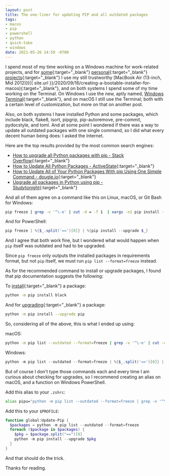 ```yaml
---
layout: post
title: The one-liner for updating PIP and all outdated packages
tags:
- macos
- pip
- powershell
- python
- quick-take
- windows
date: 2021-05-26 14:59 -0700
---
```

I spend most of my time working on a Windows machine for work-related projects, and for [some](https://github.com/thecesrom/Ignition){:target="_blank"} [personal](https://github.com/thecesrom/incendium){:target="_blank"} [projects](https://github.com/coatl-dev/homebrew-coatl-dev){:target="_blank"} I use my still trustworthy [MacBook Air (13-inch, Mid 2012)]({{ site.url }}/2020/09/16/creating-a-bootable-installer-for-macos){:target="_blank"}, and on both systems I spend some of my time working on the Terminal. On Windows I use the new, aptly named, [Windows Terminal](https://www.microsoft.com/en-us/p/windows-terminal/9n0dx20hk701){:target="_blank"}, and on macOS I still use the Terminal; both with a certain level of customization, but more on that on another post.

Also, on both systems I have installed Python and some packages, which include black, flake8, isort, pipgrip, pip-autoremove, pre-commit, pydocstyle, and toml. And at some point I wondered if there was a way to update all outdated packages with one single command, so I did what every decent human being does: I asked the Internet.

Here are the top results provided by the most common search engines:

- [How to upgrade all Python packages with pip - Stack Overflow](https://stackoverflow.com/questions/2720014/how-to-upgrade-all-python-packages-with-pip){:target="_blank"}
- [How to Update All Python Packages - ActiveState](https://www.activestate.com/resources/quick-reads/how-to-update-all-python-packages/){:target="_blank"}
- [How to Update All of Your Python Packages With pip Using One Simple Command - dougie.io](https://dougie.io/answers/pip-update-all-packages/){:target="_blank"}
- [Upgrade all packages in Python using pip - Studytonight](https://www.studytonight.com/python-howtos/upgrade-all-packages-in-python-using-pip){:target="_blank"}

And all of them agree on a command like this on Linux, macOS, or Git Bash for Windows:

```bash
pip freeze | grep -v '^\-e' | cut -d = -f 1  | xargs -n1 pip install --upgrade
```

And for PowerShell:

```powershell
pip freeze | %{$_.split('==')[0]} | %{pip install --upgrade $_}
```

And I agree that both work fine, but I wondered what would happen when `pip` itself was outdated and had to be upgraded.

Since `pip freeze` only outputs the installed packages in requirements format, but not `pip` itself, we must run `pip list --format=freeze` instead.

As for the recommended command to install or upgrade packages, I found that pip documentation suggests the following:

To [install](https://pip.pypa.io/en/stable/cli/pip_install/){:target="_blank"} a package:
```bash
python -m pip install black
```

And for [upgrading](https://pip.pypa.io/en/stable/installing/#upgrading-pip){:target="_blank"} a package:
```bash
python -m pip install --upgrade pip
```

So, considering all of the above, this is what I ended up using:

macOS:
```bash
python -m pip list --outdated --format=freeze | grep -v '^\-e' | cut -d = -f 1 | xargs -n1 python -m pip install --upgrade
```

Windows:

```powershell
python -m pip list --outdated --format=freeze | %{$_.split('==')[0]} | %{python -m pip install --upgrade $_}
```

But of course I don't type those commands each and every time I am curious about checking for upgrades, so I recommend creating an alias on macOS, and a function on Windows PowerShell.

Add this alias to your `.zshrc`:
```bash
alias pipu="python -m pip list --outdated --format=freeze | grep -v '^\-e' | cut -d = -f 1 | xargs -n1 python -m pip install --upgrade"
```

Add this to your `$PROFILE`:
```powershell
function global:Update-Pip {
  $packages = python -m pip list --outdated --format=freeze
  foreach ($package in $packages) {
    $pkg = $package.split("==")[0]
    python -m pip install --upgrade $pkg
  }
}
```

And that should do the trick.

Thanks for reading.